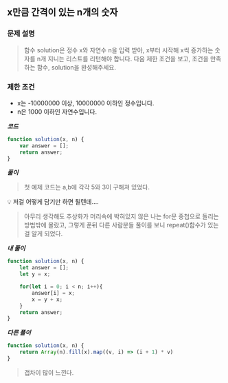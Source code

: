 ## x만큼 간격이 있는 n개의 숫자

### **문제 설명**

> 함수 solution은 정수 x와 자연수 n을 입력 받아, x부터 시작해 x씩 증가하는 숫자를 n개 지니는 리스트를 리턴해야 합니다. 다음 제한 조건을 보고, 조건을 만족하는 함수, solution을 완성해주세요.
> 

### **제한 조건**

- x는 -10000000 이상, 10000000 이하인 정수입니다.
- n은 1000 이하인 자연수입니다.

***코드***

```jsx
function solution(x, n) {
    var answer = [];
    return answer;
}
```

***풀이***

> 첫 예제 코드는 a,b에 각각 5와 3이 구해져 있었다.
> 

<aside>
💡 저걸 어떻게 담기만 하면 될텐데....

</aside>

> 아무리 생각해도 추상화가 머리속에 박혀있지 않은 나는 for문 중첩으로 돌리는 방법밖에 몰랐고, 그렇게 푼뒤 다른 사람분들 풀이를 보니 repeat()함수가 있는걸 알게 되었다.
> 

***내 풀이***

```jsx
function solution(x, n) {
    let answer = [];
    let y = x;

    for(let i = 0; i < n; i++){
        answer[i] = x;
        x = y + x;
    }
    return answer;
}
```

***다른 풀이***

```jsx
function solution(x, n) {
    return Array(n).fill(x).map((v, i) => (i + 1) * v)
}
```

> 갭차이 많이 느낀다.

